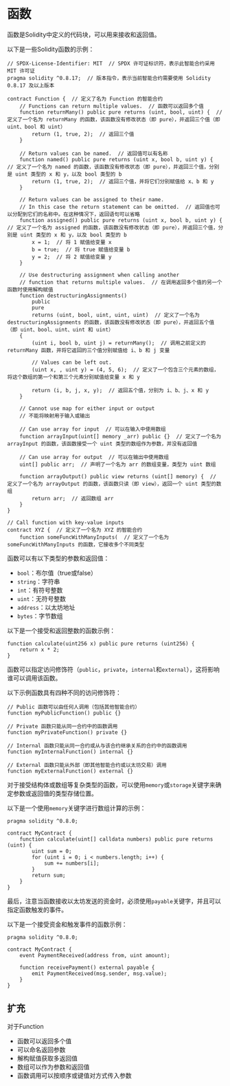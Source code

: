 # 函数
函数是Solidity中定义的代码块，可以用来接收和返回值。

以下是一些Solidity函数的示例：

```solidity
// SPDX-License-Identifier: MIT  // SPDX 许可证标识符，表示此智能合约采用 MIT 许可证
pragma solidity ^0.8.17;  // 版本指令，表示当前智能合约需要使用 Solidity 0.8.17 及以上版本

contract Function {  // 定义了名为 Function 的智能合约
    // Functions can return multiple values.  // 函数可以返回多个值
    function returnMany() public pure returns (uint, bool, uint) {  // 定义了一个名为 returnMany 的函数，该函数没有修改状态（即 pure），并返回三个值（即 uint、bool 和 uint）
        return (1, true, 2);  // 返回三个值
    }

    // Return values can be named.  // 返回值可以有名称
    function named() public pure returns (uint x, bool b, uint y) {  // 定义了一个名为 named 的函数，该函数没有修改状态（即 pure），并返回三个值，分别是 uint 类型的 x 和 y，以及 bool 类型的 b
        return (1, true, 2);  // 返回三个值，并将它们分别赋值给 x、b 和 y
    }

    // Return values can be assigned to their name.
    // In this case the return statement can be omitted.  // 返回值也可以分配到它们的名称中。在这种情况下，返回语句可以省略
    function assigned() public pure returns (uint x, bool b, uint y) {  // 定义了一个名为 assigned 的函数，该函数没有修改状态（即 pure），并返回三个值，分别是 uint 类型的 x 和 y，以及 bool 类型的 b
        x = 1;  // 将 1 赋值给变量 x
        b = true;  // 将 true 赋值给变量 b
        y = 2;  // 将 2 赋值给变量 y
    }

    // Use destructuring assignment when calling another
    // function that returns multiple values.  // 在调用返回多个值的另一个函数时使用解构赋值
    function destructuringAssignments()
        public
        pure
        returns (uint, bool, uint, uint, uint)  // 定义了一个名为 destructuringAssignments 的函数，该函数没有修改状态（即 pure），并返回五个值（即 uint、bool、uint、uint 和 uint）
    {
        (uint i, bool b, uint j) = returnMany();  // 调用之前定义的 returnMany 函数，并将它返回的三个值分别赋值给 i、b 和 j 变量

        // Values can be left out.
        (uint x, , uint y) = (4, 5, 6);  // 定义了一个包含三个元素的数组，将这个数组的第一个和第三个元素分别赋值给变量 x 和 y

        return (i, b, j, x, y);  // 返回五个值，分别为 i、b、j、x 和 y
    }

    // Cannot use map for either input or output
    // 不能将映射用于输入或输出

    // Can use array for input  // 可以在输入中使用数组
    function arrayInput(uint[] memory _arr) public {}  // 定义了一个名为 arrayInput 的函数，该函数接受一个 uint 类型的数组作为参数，并没有返回值

    // Can use array for output  // 可以在输出中使用数组
    uint[] public arr;  // 声明了一个名为 arr 的数组变量，类型为 uint 数组

    function arrayOutput() public view returns (uint[] memory) {  // 定义了一个名为 arrayOutput 的函数，该函数只读（即 view），返回一个 uint 类型的数组
        return arr;  // 返回数组 arr
    }
}

// Call function with key-value inputs
contract XYZ {  // 定义了一个名为 XYZ 的智能合约
    function someFuncWithManyInputs(  // 定义了一个名为 someFuncWithManyInputs 的函数，它接收多个不同类型
```

函数可以有以下类型的参数和返回值：

- `bool`：布尔值（true或false）
- `string`：字符串
- `int`：有符号整数
- `uint`：无符号整数
- `address`：以太坊地址
- `bytes`：字节数组

以下是一个接受和返回整数的函数示例：

```solidity
function calculate(uint256 x) public pure returns (uint256) {
    return x * 2;
}
```

函数可以指定访问修饰符（`public`，`private`，`internal`和`external`），这将影响谁可以调用该函数。

以下示例函数具有四种不同的访问修饰符：

```solidity
// Public 函数可以由任何人调用（包括其他智能合约）
function myPublicFunction() public {}

// Private 函数只能从同一合约中的函数调用
function myPrivateFunction() private {}

// Internal 函数只能从同一合约或从与该合约继承关系的合约中的函数调用
function myInternalFunction() internal {}

// External 函数只能从外部（即其他智能合约或以太坊交易）调用
function myExternalFunction() external {}
```

对于接受结构体或数组等复杂类型的函数，可以使用`memory`或`storage`关键字来确定参数或返回值的类型存储位置。 

以下是一个使用`memory`关键字进行数组计算的示例：

```solidity
pragma solidity ^0.8.0;

contract MyContract {
    function calculate(uint[] calldata numbers) public pure returns (uint) {
        uint sum = 0;
        for (uint i = 0; i < numbers.length; i++) {
            sum += numbers[i];
        }
        return sum;
    }
}
```

最后，注意当函数接收以太坊发送的资金时，必须使用`payable`关键字，并且可以指定函数触发的事件。

以下是一个接受资金和触发事件的函数示例：

```solidity
pragma solidity ^0.8.0;

contract MyContract {
    event PaymentReceived(address from, uint amount);

    function receivePayment() external payable {
        emit PaymentReceived(msg.sender, msg.value);
    }
}
```

## 扩充

对于Function

- 函数可以返回多个值
- 可以命名返回参数
- 解构赋值获取多返回值
- 数组可以作为参数和返回值
- 函数调用可以按顺序或键值对方式传入参数
